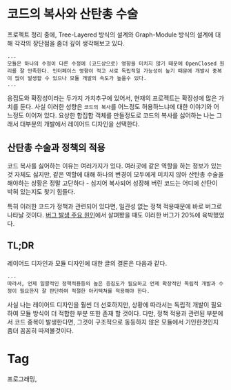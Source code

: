 코드의 복사와 산탄총 수술
===================

프로젝트 정리 중에, Tree-Layered 방식의 설계와 Graph-Module 방식의 설계에 대해 각각의 장단점을 좀더 깊이 생각해보고 있다.

```
...
모듈은 하나의 수정이 다른 수정에 (코드상으로) 영향을 미치지 않기 때문에 OpenClosed 원리를 잘 만족한다. 인터페이스 영향이 적고 서로 독립적일 가능성이 높기 때문에 개발시 중복이 많이 발생할 수 있으나 모듈 개발의 속도가 높을수 있다.
...
```

응집도와 확장성이라는 두가지 가치추구에 있어서, 현재의 프로젝트는 확장성에 많은 가치를 둔다. 사실 이러한 성향은 ``코드의 복사``를 어느정도 허용하느냐에 대한 이야기와 어느정도 이어져 있다. 요상한 합집합 객체를 만들정도로 코드의 복사를 싫어하는 나는 그래서 대부분의 개발에서 레이어드 디자인을 선택한다.

## 산탄총 수술과 정책의 적용

코드 복사를 싫어하는 이유는 여러가지가 있다. 여러곳에 같은 역할을 하는 정보가 있는것 자체도 싫지만, 같은 역할에 대해 하나의 변경이 모두에게 미치지 않아 산탄총 수술을 해야하는 상황은 정말 고단하다 - 심지어 복사되어 성장해 버린 코드는 어디에 산탄이 박혀 있는지도 찾기 힘들다.

특히 이러한 코드가 정책과 관련되어 있다면, 일관성 없는 정책 적용때문에 바로 버그로 나타날 것이다. [버그 발생 주요 원인](201612300950-버그-발생-주요-원인.md)에서 살펴봤을 때도 이러한 버그가 20%에 육박했었다.

## TL;DR

레이어드 디자인과 모듈 디자인에 대한 글의 결론은 다음과 같다.

```
...
따라서, 언제 일괄적인 정책적용등의 높은 응집도가 필요하고 언제 확장적인 독립적 개발과 수정이 필요한지 잘 판단하여 적절한 아키텍쳐를 적용해야 한다.
```

사실 나는 레이어드 디자인을 훨씬 더 선호하지만, 상황에 따라서는 독립적 개발이 필요하여 모듈 방식이 더 적합한 부분 또한 존재 할 것이다. 다만, 정책 적용과 관련된 부분에서 코드 중복이 발생한다면, 그것이 구조적으로 동등하지 않은 모듈에서 기인한것인지 좀더 꼼꼼히 따져볼것이다.

Tag
====
프로그래밍,